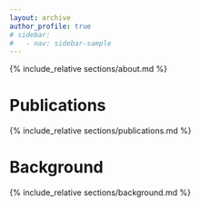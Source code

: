 ```yaml
---
layout: archive
author_profile: true
# sidebar:
#   - nav: sidebar-sample
---
```


{% include_relative sections/about.md %}

# Publications

{% include_relative sections/publications.md %}

# Background

{% include_relative sections/background.md %}
